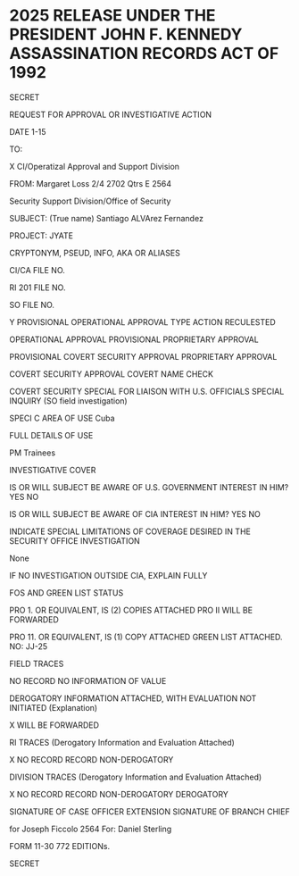 # 2025 RELEASE UNDER THE PRESIDENT JOHN F. KENNEDY ASSASSINATION RECORDS ACT OF 1992

SECRET

REQUEST FOR APPROVAL OR INVESTIGATIVE ACTION

DATE 1-15

TO:

X CI/Operatizal Approval and Support Division

FROM: Margaret Loss
2/4
2702 Qtrs E
2564

Security Support Division/Office of Security

SUBJECT: (True name) Santiago ALVArez Fernandez

PROJECT: JYATE

CRYPTONYM, PSEUD, INFO, AKA OR ALIASES

CI/CA FILE NO.

RI 201 FILE NO.

SO FILE NO.

Y PROVISIONAL OPERATIONAL APPROVAL
TYPE ACTION RECULESTED

OPERATIONAL APPROVAL
PROVISIONAL PROPRIETARY APPROVAL

PROVISIONAL COVERT SECURITY APPROVAL
PROPRIETARY APPROVAL

COVERT SECURITY APPROVAL
COVERT NAME CHECK

COVERT SECURITY SPECIAL FOR LIAISON WITH U.S. OFFICIALS
SPECIAL INQUIRY (SO field investigation)

SPECI C AREA OF USE Cuba

FULL DETAILS OF USE

PM Trainees

INVESTIGATIVE COVER

IS OR WILL SUBJECT BE AWARE OF U.S. GOVERNMENT INTEREST IN HIM?
YES NO

IS OR WILL SUBJECT BE AWARE OF CIA INTEREST IN HIM?
YES NO

INDICATE SPECIAL LIMITATIONS OF COVERAGE DESIRED IN THE SECURITY OFFICE INVESTIGATION

None

IF NO INVESTIGATION OUTSIDE CIA, EXPLAIN FULLY

FOS AND GREEN LIST STATUS

PRO 1. OR EQUIVALENT, IS (2) COPIES ATTACHED
PRO II WILL BE FORWARDED

PRO 11. OR EQUIVALENT, IS (1) COPY ATTACHED
GREEN LIST ATTACHED. NO: JJ-25

FIELD TRACES

NO RECORD
NO INFORMATION OF VALUE

DEROGATORY INFORMATION ATTACHED, WITH EVALUATION
NOT INITIATED (Explanation)

X WILL BE FORWARDED

RI TRACES (Derogatory Information and Evaluation Attached)

X NO RECORD
RECORD
NON-DEROGATORY

DIVISION TRACES (Derogatory Information and Evaluation Attached)

X NO RECORD
RECORD
NON-DEROGATORY
DEROGATORY

SIGNATURE OF CASE OFFICER
EXTENSION SIGNATURE OF BRANCH CHIEF

for Joseph Ficcolo
2564 For: Daniel Sterling

FORM 11-30 772 EDITIONs.

SECRET
